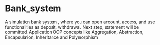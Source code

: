 # Bank_system
A simulation bank system , where you can open account, access, and use functionalities as deposit, withdrawal. Next step, statement will be committed. 
Application OOP concepts like Aggregation, Abstraction, Encapsulation, Inheritance and Polymorphism
